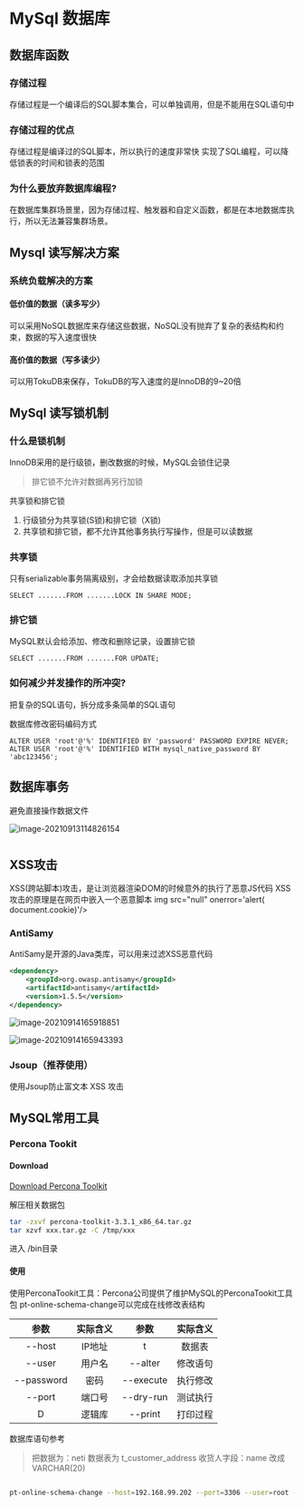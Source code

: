 # MySql 数据库



## 数据库函数

### 存储过程

存储过程是一个编译后的SQL脚本集合，可以单独调用，但是不能用在SQL语句中

### 存储过程的优点

存储过程是编译过的SQL脚本，所以执行的速度非常快
实现了SQL编程，可以降低锁表的时间和锁表的范围



### 为什么要放弃数据库编程?

在数据库集群场景里，因为存储过程、触发器和自定义函数，都是在本地数据库执行，所以无法兼容集群场景。





## Mysql 读写解决方案



### 系统负载解决的方案

#### 低价值的数据（读多写少）

可以采用NoSQL数据库来存储这些数据，NoSQL没有抛弃了复杂的表结构和约束，数据的写入速度很快

#### 高价值的数据（写多读少）

可以用TokuDB来保存，TokuDB的写入速度的是lnnoDB的9~20倍

## MySql  读写锁机制

### 什么是锁机制

lnnoDB采用的是行级锁，删改数据的时候，MySQL会锁住记录

> 排它锁不允许对数据再另行加锁

共享锁和排它锁

1. 行级锁分为共享锁(S锁)和排它锁（X锁)
2. 共享锁和排它锁，都不允许其他事务执行写操作，但是可以读数据



### 共享锁

只有serializable事务隔离级别，才会给数据读取添加共享锁

```mysql
SELECT .......FROM .......LOCK IN SHARE MODE;
```

### 排它锁

MySQL默认会给添加、修改和删除记录，设置排它锁

```mysql
SELECT .......FROM .......FOR UPDATE;
```



### 如何减少并发操作的所冲突?

把复杂的SQL语句，拆分成多条简单的SQL语句



数据库修改密码编码方式

```mysql
ALTER USER 'root'@'%' IDENTIFIED BY 'password' PASSWORD EXPIRE NEVER;
ALTER USER 'root'@'%' IDENTIFIED WITH mysql_native_password BY 'abc123456';
```

## 数据库事务

避免直接操作数据文件

![image-20210913114826154](https://gitee.com/moomhub/img/raw/master/image-20210913114826154.png)





# 







## XSS攻击

XSS(跨站脚本)攻击，是让浏览器渲染DOM的时候意外的执行了恶意JS代码
XSS攻击的原理是在网页中嵌入一个恶意脚本
img src="null" onerror='alert( document.cookie)'/>



### AntiSamy

AntiSamy是开源的Java类库，可以用来过滤XSS恶意代码

```xml
<dependency>
	<groupId>org.owasp.antisamy</groupId>
    <artifactId>antisamy</artifactId>
	<version>1.5.5</version>
</dependency>
```

![image-20210914165918851](https://gitee.com/moomhub/img/raw/master/image-20210914165918851.png)



![image-20210914165943393](https://gitee.com/moomhub/img/raw/master/image-20210914165943393.png)

### Jsoup（推荐使用）

使用Jsoup防止富文本 XSS 攻击





## MySQL常用工具

### Percona Tookit

#### Download

[Download Percona Toolkit](https://www.percona.com/downloads/percona-toolkit/LATEST/)

解压相关数据包

```bash
tar -zxvf percona-toolkit-3.3.1_x86_64.tar.gz
tar xzvf xxx.tar.gz -C /tmp/xxx
```

进入 /bin目录

#### 使用

使用PerconaTookit工具：Percona公司提供了维护MySQL的PerconaTookit工具包
pt-online-schema-change可以完成在线修改表结构

|    参数    | 实际含义 |   参数    | 实际含义 |
| :--------: | :------: | :-------: | :------: |
|   --host   |  IP地址  |     t     |  数据表  |
|   --user   |  用户名  |  --alter  | 修改语句 |
| --password |   密码   | --execute | 执行修改 |
|   --port   |  端口号  | --dry-run | 测试执行 |
|     D      |  逻辑库  |  --print  | 打印过程 |

数据库语句参考

> 把数据为：neti 数据表为 t_customer_address 收货人字段：name 改成VARCHAR(20)

```bash

pt-online-schema-change --host=192.168.99.202 --port=3306 --user=root --password=abc123456 --alter "MODIFY name VARCHAR(20) NOT NULL COMMENT '收货人" D=neti, t=t_customer_address --print --execute
```

